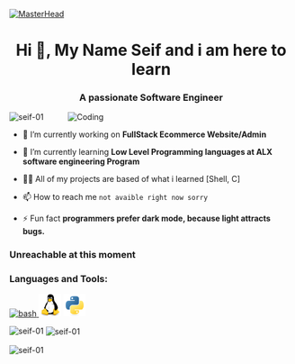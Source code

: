 [![MasterHead](https://i.ibb.co/v1TYkX3/dfredg5-0a60e875-646e-4d6c-bb91-73086f012808.gif)](https://rishavchanda.io)
<h1 align="center">Hi 👋, My Name Seif and i am here to learn</h1>
<h3 align="center">A passionate Software Engineer</h3>
<img align="right" alt="Coding" width="400" src="https://thumbs.gfycat.com/MixedSkinnyArcticfox-max-1mb.gif">

<p align="left"> <img src="https://komarev.com/ghpvc/?username=seif-01&label=Profile%20views&color=0e75b6&style=flat" alt="seif-01" /> </p>

- 🔭 I’m currently working on **FullStack Ecommerce Website/Admin**

- 🌱 I’m currently learning **Low Level Programming languages at ALX software engineering Program**

- 👨‍💻 All of my projects are based of what i learned [Shell, C]

- 📫 How to reach me ```not avaible right now sorry```

- ⚡ Fun fact **programmers prefer dark mode, because light attracts bugs.**

<h3 align="left">Unreachable at this moment</h3>

<h3 align="left">Languages and Tools:</h3>
<p align="left"> <a href="https://www.gnu.org/software/bash/" target="_blank" rel="noreferrer"> <img src="https://www.vectorlogo.zone/logos/gnu_bash/gnu_bash-icon.svg" alt="bash" width="40" height="40"/> </a> </a> <a href="https://www.linux.org/" target="_blank" rel="noreferrer"> <img src="https://raw.githubusercontent.com/devicons/devicon/master/icons/linux/linux-original.svg" alt="linux" width="40" height="40"/></a> <a href="https://www.python.org" target="_blank" rel="noreferrer"> <img src="https://raw.githubusercontent.com/devicons/devicon/master/icons/python/python-original.svg" alt="python" width="40" height="40"/> </a> <p><img align="left" src="https://github-readme-stats.vercel.app/api/top-langs?username=seif-01&show_icons=true&locale=en&layout=compact" alt="seif-01" /></p>

<p>&nbsp;<img align="center" src="https://github-readme-stats.vercel.app/api?username=seif-01&show_icons=true&locale=en" alt="seif-01" /></p>

<p><img align="center" src="https://github-readme-streak-stats.herokuapp.com/?user=seif-01&" alt="seif-01" /></p>
